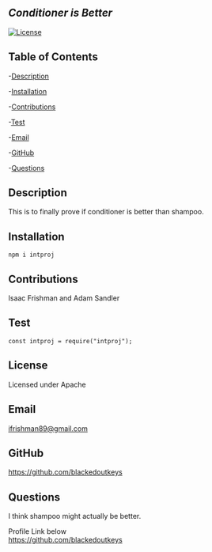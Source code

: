
  
  ## *Conditioner is Better*
  
  [![License](https://img.shields.io/badge/License-Apache%202.0-blue.svg)](https://opensource.org/licenses/Apache-2.0)
  
  ## Table of Contents

  -[Description](#Description) <br>

  -[Installation](#Installation) <br>

  -[Contributions](#Contributions) <br>

  -[Test](#Test) <br>

  -[Email](#Email) <br>

  -[GitHub](#Github) <br>

  -[Questions](#Questions) <br>

  ## Description
  This is to finally prove if conditioner is better than shampoo.

  ## Installation
  `npm i intproj`

  ## Contributions
  Isaac Frishman and Adam Sandler

  ## Test
  `const intproj = require("intproj");`

  ## License
  Licensed under Apache

  ## Email
  ifrishman89@gmail.com

  ## GitHub
  https://github.com/blackedoutkeys <br>

  ## Questions 
  I think shampoo might actually be better.

  Profile Link below <br>
  https://github.com/blackedoutkeys <br>
